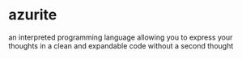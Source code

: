 # azurite
an interpreted programming language allowing you to express your thoughts in a clean and expandable code without a second thought
